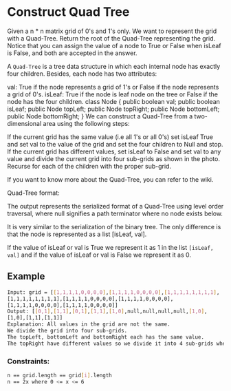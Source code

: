 # Construct Quad Tree
Given a n * n matrix grid of 0's and 1's only. 
 We want to represent the grid with a Quad-Tree.
Return the root of the Quad-Tree representing the grid.
Notice that you can assign the value of a node to True or False
when isLeaf is False, and both are accepted in the answer.

A `Quad-Tree` is a tree data structure in which each 
internal node has exactly four children. Besides, each node has 
two attributes:

val: True if the node represents a grid of 1's or False 
if the node represents a grid of 0's.
isLeaf: True if the node is leaf node on the tree or False 
if the node has the four children.
class Node {
    public boolean val;
    public boolean isLeaf;
    public Node topLeft;
    public Node topRight;
    public Node bottomLeft;
    public Node bottomRight;
}
We can construct a Quad-Tree from a two-dimensional 
area using the following steps:

If the current grid has the same value (i.e all 1's or all 0's) 
set isLeaf True and set val to the value of the grid and set
the four children to Null and stop.
If the current grid has different values, set isLeaf to False and set 
val to any value and divide the current grid into four sub-grids 
as shown in the photo.
Recurse for each of the children with the proper sub-grid.

If you want to know more about the Quad-Tree, you can refer to the wiki.

Quad-Tree format:

The output represents the serialized format of a Quad-Tree using
level order traversal, where null signifies a path terminator where no node exists below.

It is very similar to the serialization of the binary tree. The only difference is that the node is represented as a list [isLeaf, val].

If the value of isLeaf or val is True we represent it as 1 in the list 
`[isLeaf, val]` and if the value of isLeaf or val is False we represent it as 0.
## Example
```sh
Input: grid = [[1,1,1,1,0,0,0,0],[1,1,1,1,0,0,0,0],[1,1,1,1,1,1,1,1],
[1,1,1,1,1,1,1,1],[1,1,1,1,0,0,0,0],[1,1,1,1,0,0,0,0],
[1,1,1,1,0,0,0,0],[1,1,1,1,0,0,0,0]]
Output: [[0,1],[1,1],[0,1],[1,1],[1,0],null,null,null,null,[1,0],
[1,0],[1,1],[1,1]]
Explanation: All values in the grid are not the same. 
We divide the grid into four sub-grids.
The topLeft, bottomLeft and bottomRight each has the same value.
The topRight have different values so we divide it into 4 sub-grids where each has the same value.
```

### Constraints:
```sh
n == grid.length == grid[i].length
n == 2x where 0 <= x <= 6
```